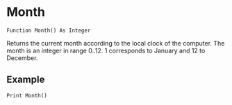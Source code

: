 <!--time-->
Month
====

```eppabasic
Function Month() As Integer
```

Returns the current month according to the local clock of the computer.
The month is an integer in range 0..12.
1 corresponds to January and 12 to December.

Example
---------
```eppabasic
Print Month()
```
